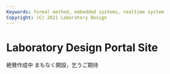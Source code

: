 ```yaml
---
Keywords: formal method, embedded systems, realtime system
Copyright: (C) 2021 Laboratory Design
---
```


# Laboratory Design Portal Site

絶賛作成中
まもなく開設，乞うご期待
